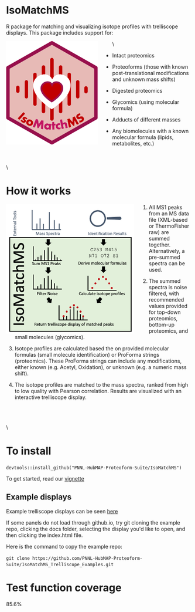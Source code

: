 # IsoMatchMS

R package for matching and visualizing isotope profiles with trelliscope displays.
This package includes support for:

<img src="IsoMatchMS_Logo.png" alt="PSpecteR_Logo" style="width:250px;margin-right: 40px;" align="left"/>

\

* Intact proteomics 

* Proteoforms (those with known post-translational modifications and unknown mass shifts) 

* Digested proteomics 

* Glycomics (using molecular formula)

* Adducts of different masses

* Any biomolecules with a known molecular formula (lipids, metabolites, etc.)

\
\
\

# How it works

<img src="./inst/references/Logo.png" style="width:350px;margin-right: 40px;" align="left"/>

1. All MS1 peaks from an MS data file (XML-based or ThermoFisher raw) are summed together.
Alternatively, a pre-summed spectra can be used. 

2. The summed spectra is noise filtered, with recommended values provided for 
top-down proteomics, bottom-up proteomics, and small molecules (glycomics).

3. Isotope profiles are calculated based the on provided molecular formulas (small molecule
identification) or ProForma strings (proteomics). These ProForma strings can include
any modifications, either known (e.g. Acetyl, Oxidation), or unknown (e.g. a numeric
mass shift).

4. The isotope profiles are matched to the mass spectra,
ranked from high to low quality with Pearson correlation. Results are visualized with 
an interactive trelliscope display.

\
\
\
\

# To install 

`devtools::install_github("PNNL-HubMAP-Proteoform-Suite/IsoMatchMS")`

To get started, read our [vignette](https://pnnl-hubmap-proteoform-suite.github.io/IsoMatchMS/) 

## Example displays

Example trelliscope displays can be seen [here](https://pnnl-hubmap-proteoform-suite.github.io/IsoMatchMS_Trelliscope_Examples/)

If some panels do not load through github.io, try git cloning the example repo, clicking the docs folder, selecting the display you'd like to open, and then clicking the index.html file. 

Here is the command to copy the example repo: 

`git clone https://github.com/PNNL-HubMAP-Proteoform-Suite/IsoMatchMS_Trelliscope_Examples.git`

# Test function coverage

85.6%
